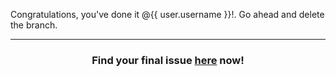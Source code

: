 Congratulations, you've done it @{{ user.username }}!. Go ahead and delete the branch.

<hr>
<h3 align="center">Find your final issue <a href="{{ url }}">here</a> now!</h3>
